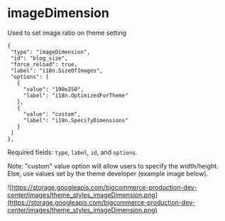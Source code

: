 # imageDimension

Used to set image ratio on theme setting

```
{
 "type": "imageDimension",
 "id": "blog_size",
 "force_reload": true,
 "label": "i18n.SizeOfImages",
 "options": [
   {
     "value": "190x250",
     "label": "i18n.OptimizedForTheme"
   },
   {
     "value": "custom",
     "label": "i18n.SpecifyDimensions"
   }
 ]
},
```
Required fields: `type`, `label`, `id`, and `options`.

Note: "custom" value option will allow users to specify the width/height. Else, use values set by the theme developer (example image below). 


![https://storage.googleapis.com/bigcommerce-production-dev-center/images/theme_styles_imageDimension.png](https://storage.googleapis.com/bigcommerce-production-dev-center/images/theme_styles_imageDimension.png)

